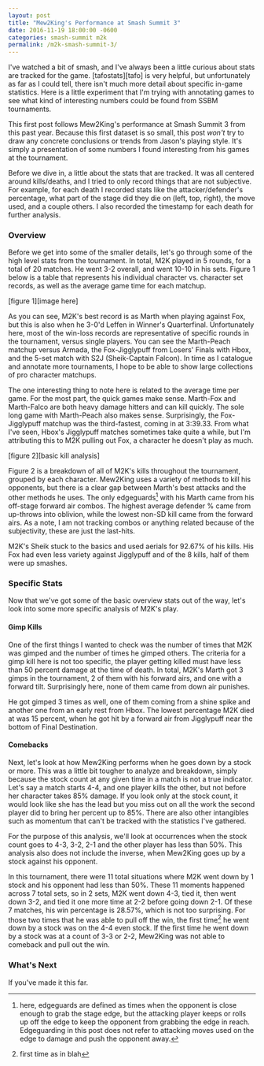 ```yaml
---
layout: post
title: "Mew2King's Performance at Smash Summit 3"
date: 2016-11-19 18:00:00 -0600
categories: smash-summit m2k
permalink: /m2k-smash-summit-3/
---
```


I've watched a bit of smash, and I've always been a little curious about stats
are tracked for the game. [tafostats][tafo] is very helpful, but unfortunately
as far as I could tell, there isn't much more detail about specific in-game
statistics. Here is a little experiment that I'm trying with annotating games
to see what kind of interesting numbers could be found from SSBM tournaments.

This first post follows Mew2King's performance at Smash Summit 3 from this past
year. Because this first dataset is so small, this post *won't* try to draw any
concrete conclusions or trends from Jason's playing style. It's simply
a presentation of some numbers I found interesting from his games at the
tournament.

Before we dive in, a little about the stats that are tracked. It was all centered
around kills/deaths, and I tried to only record things that are not subjective.
For example, for each death I recorded stats like the attacker/defender's
percentage, what part of the stage did they die on (left, top, right), the move
used, and a couple others. I also recorded the timestamp for each death for
further analysis.

### Overview

Before we get into some of the smaller details, let's go through some of the
high level stats from the tournament. In total, M2K played in 5 rounds, for
a total of 20 matches. He went 3-2 overall, and went 10-10 in his sets.
Figure 1 below is a table that represents his individual character vs.
character set records, as well as the average game time for each matchup.

[figure 1][image here]

As you can see, M2K's best record is as Marth when playing against Fox, but
this is also when he 3-0'd Leffen in Winner's Quarterfinal. Unfortunately
here, most of the win-loss records are representative of specific rounds in the
tournament, versus single players. You can see the Marth-Peach matchup versus
Armada, the Fox-Jigglypuff from Losers' Finals with Hbox, and the 5-set match
with S2J (Sheik-Captain Falcon). In time as I catalogue and annotate more
tournaments, I hope to be able to show large collections of pro character
matchups.

The one interesting thing to note here is related to the average time per game.
For the most part, the quick games make sense. Marth-Fox and Marth-Falco are
both heavy damage hitters and can kill quickly. The sole long game with
Marth-Peach also makes sense. Surprisingly, the Fox-Jigglypuff matchup was the
third-fastest, coming in at 3:39.33. From what I've seen, Hbox's Jigglypuff
matches sometimes take quite a while, but I'm attributing this to M2K pulling
out Fox, a character he doesn't play as much.

[figure 2][basic kill analysis]

Figure 2 is a breakdown of all of M2K's kills throughout the tournament,
grouped by each character. Mew2King uses a variety of methods to kill his
opponents, but there is a clear gap between Marth's best attacks and the other
methods he uses. The only edgeguards[^1] with his Marth came from his off-stage
forward air combos. The highest average defender % came from up-throws into
oblivion, while the lowest non-SD kill came from the forward airs. As a note,
I am not tracking combos or anything related because of the subjectivity, these
are just the last-hits.

M2K's Sheik stuck to the basics and used aerials for 92.67% of his kills. His
Fox had even less variety against Jigglypuff and of the 8 kills, half of them
were up smashes.

### Specific Stats

Now that we've got some of the basic overview stats out of the way, let's look
into some more specific analysis of M2K's play.

#### Gimp Kills

One of the first things I wanted to check was the number of times that M2K was
gimped and the number of times he gimped others. The criteria for a gimp kill
here is not too specific, the player getting killed must have less than
50 percent damage at the time of death. In total, M2K's Marth got 3 gimps in
the tournament, 2 of them with his forward airs, and one with a forward tilt.
Surprisingly here, none of them came from down air punishes.

He got gimped 3 times as well, one of them coming from a shine spike and
another one from an early rest from Hbox. The lowest percentage M2K died at was
15 percent, when he got hit by a forward air from Jigglypuff near the bottom of
Final Destination.

#### Comebacks

Next, let's look at how Mew2King performs when he goes down by a stock or more.
This was a little bit tougher to analyze and breakdown, simply because the
stock count at any given time in a match is not a true indicator. Let's say
a match starts 4-4, and one player kills the other, but not before her
character takes 85% damage. If you look only at the stock count, it would look
like she has the lead but you miss out on all the work the second player did
to bring her percent up to 85%. There are also other intangibles such as momentum
that can't be tracked with the statistics I've gathered. 

For the purpose of this analysis, we'll look at occurrences when the stock
count goes to 4-3, 3-2, 2-1 and the other player has less than 50%. This
analysis also does not include the inverse, when Mew2King goes up by a stock
against his opponent.

In this tournament, there were 11 total situations where M2K went down
by 1 stock and his opponent had less than 50%. These 11 moments happened across
7 total sets, so in 2 sets, M2K went down 4-3, tied it, then went down 3-2,
and tied it one more time at 2-2 before going down 2-1. Of these 7 matches, his
win percentage is 28.57%, which is not too surprising. For those two times that
he was able to pull off the win, the first time[^2] he went down by a stock was on the 4-4
even stock. If the first time he went down by a stock was at a count of 3-3 or
2-2, Mew2King was not able to comeback and pull out the win.

### What's Next

If you've made it this far.

[^1]: here, edgeguards are defined as times when the opponent is close enough to grab the
stage edge, but the attacking player keeps or rolls up off the edge to keep the
opponent from grabbing the edge in reach. Edgeguarding in this post does not
refer to attacking moves used on the edge to damage and push the opponent away.

[^2]: first time as in blah
